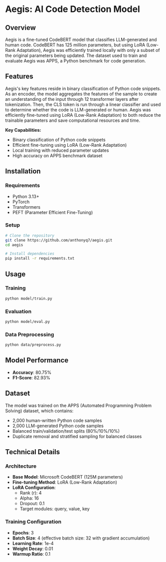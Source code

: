 # Aegis: AI Code Detection Model

## Overview
Aegis is a fine-tuned CodeBERT model that classifies LLM-generated and human code. CodeBERT has 125 million parameters, but using LoRA (Low-Rank Adaptation), Aegis was efficiently trained locally with only a subset of the original parameters being updated. The dataset used to train and evaluate Aegis was APPS, a Python benchmark for code generation.

## Features
Aegis's key features reside in binary classification of Python code snippets. As an encoder, the model aggregates the features of the sample to create an understanding of the input through 12 transformer layers after tokenization. Then, the CLS token is run through a linear classifier and used to determine whether the code is LLM-generated or human. Aegis was efficiently fine-tuned using LoRA (Low-Rank Adaptation) to both reduce the trainable parameters and save computational resources and time. 

**Key Capabilities:**
- Binary classification of Python code snippets
- Efficient fine-tuning using LoRA (Low-Rank Adaptation)
- Local training with reduced parameter updates
- High accuracy on APPS benchmark dataset

## Installation

### Requirements
- Python 3.13+
- PyTorch
- Transformers
- PEFT (Parameter Efficient Fine-Tuning)

### Setup
```bash
# Clone the repository
git clone https://github.com/anthonyq7/aegis.git
cd aegis

# Install dependencies
pip install -r requirements.txt
```

## Usage

### Training
```bash
python model/train.py
```

### Evaluation
```bash
python model/eval.py
```

### Data Preprocessing
```bash
python data/preprocess.py
```

## Model Performance
- **Accuracy**: 80.75%
- **F1-Score**: 82.93%

## Dataset
The model was trained on the APPS (Automated Programming Problem Solving) dataset, which contains:
- 2,000 human-written Python code samples
- 2,000 LLM-generated Python code samples  
- Balanced train/validation/test splits (80%/10%/10%)
- Duplicate removal and stratified sampling for balanced classes

## Technical Details

### Architecture
- **Base Model**: Microsoft CodeBERT (125M parameters)
- **Fine-tuning Method**: LoRA (Low-Rank Adaptation)
- **LoRA Configuration**:
  - Rank (r): 4
  - Alpha: 16
  - Dropout: 0.1
  - Target modules: query, value, key

### Training Configuration
- **Epochs**: 3
- **Batch Size**: 4 (effective batch size: 32 with gradient accumulation)
- **Learning Rate**: 1e-4
- **Weight Decay**: 0.01
- **Warmup Ratio**: 0.1